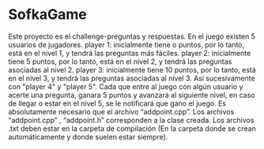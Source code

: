 # SofkaGame
Este proyecto es el challenge-preguntas y respuestas.
En el juego existen 5 usuarios de jugadores.
player 1: inicialmente tiene o puntos, por lo tanto, está en el nivel 1, y tendrá las preguntas más fáciles.
player 2: inicialmente tiene 5 puntos, por lo tanto, está en el nivel 2, y tendrá las preguntas asociadas al nivel 2.
player 3: inicialmente tiene 10 puntos, por lo tanto, está en el nivel 3, y tendrá las preguntas asociadas al nivel 3.
Así sucesivamente con "player 4" y "player 5".
Cada que entre al juego con algún usuario y acerte una pregunta, ganara 5 puntos y avanzará al siguiente nivel, en caso de llegar o estar en el nivel 5, se le notificará que
gano el juego.
Es absolutamente necesario que el archivo “addpoint.cpp”.
Los archivos “addpoint.cpp” , “addpoint.h” corresponden a la clase creada.
Los archivos .txt deben estar en la carpeta de compilación (En la carpeta donde se crean automáticamente y donde suelen estar siempre).

